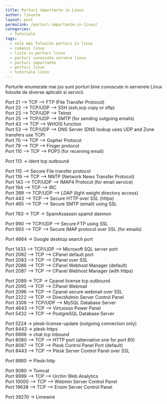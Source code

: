 ```yaml
---
title: Porturi importante in Linux
author: linuxtm
layout: post
permalink: /porturi-importante-in-linux/
categories:
  - Tutoriale
tags:
  - cele mai folosite porturi in linux
  - comenzi linux
  - lista cu porturi linux
  - porturi cunoscute servere linux
  - porturi importante
  - porturi linux
  - tutoriale linux
---
```

Porturile enumerate mai jos sunt porturi bine cunoscute in serverele Linux folosite de diverse aplicatii si servicii.

Port 21 –> TCP –> FTP (File Transfer Protocol)  
Port 22 –> TCP/UDP –> SSH (ssh,scp copy or sftp)  
Port 23 –> TCP/UDP –> Telnet  
Port 25 –> TCP/UDP –> SMTP (for sending outgoing emails)  
Port 43 –> TCP –> WHOIS function  
Port 53 –> TCP/UDP –> DNS Server (DNS lookup uses UDP and Zone transfers use TCP)  
Port 70 –> TCP –> Gopher Protocol  
Port 79 –> TCP –> Finger protocol  
Port 110 –> TCP –> POP3 (for receiving email)

Port 113 -> ident tcp outbound

Port 115 &#8211;> Secure File transfer protocol  
Port 119 –> TCP –> NNTP (Network News Transfer Protocol)  
Port 143 –> TCP/UDP –> IMAP4 Protocol (for email service)  
Port 194 –> TCP –> IRC  
Port 389 –> TCP/UDP –> LDAP (light weight directory access)  
Port 443 –> TCP –> Secure HTTP over SSL (https)  
Port 465 –> TCP –> Secure SMTP (email) using SSL

Port 783 -> TCP -> SpamAssassin spamd daemon

Port 990 –> TCP/UDP –> Secure FTP using SSL  
Port 993 –> TCP –> Secure IMAP protocol over SSL (for emails)

Port 4664 -> Google desktop search port

Port 1433 –> TCP/UDP –> Microsoft SQL server port  
Port 2082 –> TCP –> CPanel default port  
Port 2083 –> TCP –> CPanel over SSL  
Port 2086 –> TCP –> CPanel Webhost Manager (default)  
Port 2087 –> TCP –> CPanel Webhost Manager (with https)

Port 2089 -> TCP -> Cpanel license tcp outbound  
Port 2095 –> TCP –> CPanel Webmail  
Port 2096 –> TCP –> Cpanel secure webmail over SSL  
Port 2222 –> TCP –> DirectAdmin Server Control Panel  
Port 3306 –> TCP/UDP –> MySQL Database Server  
Port 4643 –> TCP –> Virtuosso Power Panel  
Port 5432 –> TCP –> PostgreSQL Database Server

Port 5224 -> plesk-license-update (outgoing connection only)  
Port 8443 -> plesk-https  
Port 6666 -> chat tcp inbound  
Port 8080 –> TCP –> HTTP port (alternative one for port 80)  
Port 8087 –> TCP –> Plesk Control Panel Port (default)  
Port 8443 –> TCP –> Plesk Server Control Panel over SSL

Port 8880 -> Plesk-http

Port 9080 -> Tomcat  
Port 9999 –> TCP –> Urchin Web Analytics  
Port 10000 –> TCP –> Webmin Server Control Panel  
Port 19638 –> TCP –> Ensim Server Control Panel

Port 39270 -> Limewire